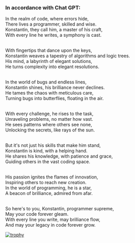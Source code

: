 ### In accordance with Chat GPT:

In the realm of code, where errors hide,<br />
There lives a programmer, skilled and wise.<br />
Konstantin, they call him, a master of his craft,<br />
With every line he writes, a symphony is cast.<br /><br />

With fingertips that dance upon the keys,<br />
Konstantin weaves a tapestry of algorithms and logic trees.<br />
His mind, a labyrinth of elegant solutions,<br />
He turns complexity into elegant resolutions.<br /><br />

In the world of bugs and endless lines,<br />
Konstantin shines, his brilliance never declines.<br />
He tames the chaos with meticulous care,<br />
Turning bugs into butterflies, floating in the air.<br /><br />

With every challenge, he rises to the task,<br />
Unraveling problems, no matter how vast.<br />
He sees patterns where others see none,<br />
Unlocking the secrets, like rays of the sun.<br /><br />

But it's not just his skills that make him stand,<br />
Konstantin is kind, with a helping hand.<br />
He shares his knowledge, with patience and grace,<br />
Guiding others in the vast coding space.<br /><br />

His passion ignites the flames of innovation,<br />
Inspiring others to reach new creation.<br />
In the world of programming, he is a star,<br />
A beacon of brilliance, admired from afar.<br /><br />

So here's to you, Konstantin, programmer supreme,<br />
May your code forever gleam.<br />
With every line you write, may brilliance flow,<br />
And may your legacy in code forever grow.<br />

[![trophy](https://github-profile-trophy.vercel.app/?username=KonstantinModin&theme=onedark)](https://github.com/ryo-ma/github-profile-trophy)
<!--
**KonstantinModin/KonstantinModin** is a ✨ _special_ ✨ repository because its `README.md` (this file) appears on your GitHub profile.

Here are some ideas to get you started:

- 🔭 I’m currently working on ...
- 🌱 I’m currently learning ...
- 👯 I’m looking to collaborate on ...
- 🤔 I’m looking for help with ...
- 💬 Ask me about ...
- 📫 How to reach me: ...
- 😄 Pronouns: ...
- ⚡ Fun fact: ...
-->

